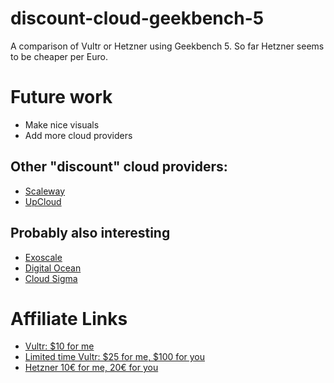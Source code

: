 # discount-cloud-geekbench-5
A comparison of Vultr or Hetzner using Geekbench 5.
So far Hetzner seems to be cheaper per Euro.

# Future work
 - Make nice visuals
 - Add more cloud providers
## Other "discount" cloud providers:
 - [Scaleway](https://www.scaleway.com/en/pricing/)
 - [UpCloud](https://upcloud.com/pricing/)
## Probably also interesting 
 - [Exoscale](https://www.exoscale.com/pricing/)
 - [Digital Ocean](https://www.digitalocean.com/pricing/)
 - [Cloud Sigma](https://www.cloudsigma.com/de/preise/)
 
# Affiliate Links
 - [Vultr: $10 for me](https://www.vultr.com/?ref=8693149)
 - [Limited time Vultr: $25 for me, $100 for you](https://www.vultr.com/?ref=8693150-6G)
 - [Hetzner 10€ for me, 20€ for you](https://hetzner.cloud/?ref=3NZXnvwdSifl)

